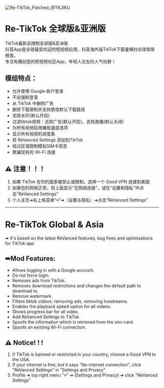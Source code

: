 ![Re-TikTok_Patched_@TKJIKU](https://github.com/TKJIKU/TikTok/assets/128697634/2a0bdf94-8f2c-4869-a7fa-5e26f3801d3b)

# Re-TikTok 全球版&亚洲版

TikTok最新去限制全球版&亚洲版  
抖音App是全球最受欢迎的短视频应用，抖音海外版TikTok下载量横扫全球常居榜首。  
专注有趣创意的短视频社区App，年轻人交友的人气社群！

## 模组特点：
- 允许使用 Google 帐户登录
- 不会强制登录
- 从 TikTok 中删除广告
- 删除下载限制并支持更改默认下载路径
- 去除水印(默认开启) 
- 过滤tiktok视频：去除广告(默认开启)，去除直播(默认关闭) 
- 为所有视频启用播放速度选项
- 显示所有视频的进度条
- 将 ReVanced Settings 添加到TikTok
- 绕过区域限制模拟SIM卡信息
- 欺骗现有的 Wi-Fi 连接

##  ⚠ 注意！！！
1. 如果 TikTok 在你的国家被禁止或限制，选择一个 Good VPN 连接到美国
2. 如果您的网络正常，但上面显示“无网络连接”，请在“设置和隐私”中点击“ReVanced Settings”
3. 个人主页➜右上角菜单“≡”➜（设置与隐私）➜点击“ReVanced Settings”

---

# Re-TikTok Global & Asia

➠ It's based on the latest ReVanced features, bug fixes and optimizations for TikTok app

## ➠Mod Features:
- Allows logging in with a Google account.
- Do not force login.
- Removes ads from TikTok.
- Removes download restrictions and changes the default path to download to. 
- Remove watermark.
- Filters tiktok videos: removing ads, removing livestreams.
- Enables the playback speed option for all videos.
- Shows progress bar for all video.
- Add ReVanced Settings to TikTok
- Spoofs the information which is retrieved from the sim-card.
- Spoofs an existing Wi-Fi connection.

##  ⚠ Notice! ! !
1. If TikTok is banned or restricted in your country, choose a Good VPN to the USA.
2. If your internet is fine, but it says "No internet connection", click "ReVanced Settings" in "Settings and Privacy"
3. Profile ➜ top right menu "≡" ➜ (Settings and Privacy) ➜ click "ReVanced Settings"
